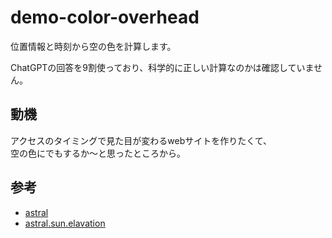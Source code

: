# demo-color-overhead
位置情報と時刻から空の色を計算します。  

ChatGPTの回答を9割使っており、科学的に正しい計算なのかは確認していません。

## 動機
アクセスのタイミングで見た目が変わるwebサイトを作りたくて、  
空の色にでもするか〜と思ったところから。

## 参考
- [astral](https://astral.readthedocs.io/en/latest/package.html)
- [astral.sun.elavation](https://astral.readthedocs.io/en/latest/package.html#astral.sun.elevation)